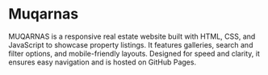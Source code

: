 # Muqarnas
MUQARNAS is a responsive real estate website built with HTML, CSS, and JavaScript to showcase property listings. It features galleries, search and filter options, and mobile-friendly layouts. Designed for speed and clarity, it ensures easy navigation and is hosted on GitHub Pages.

